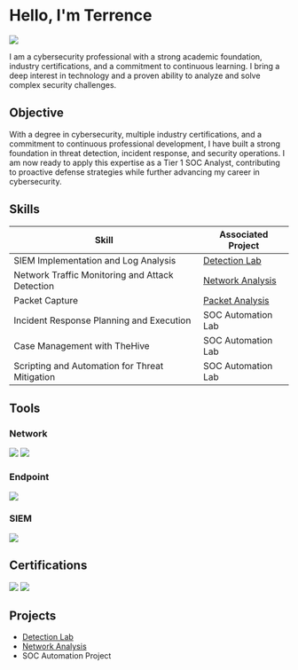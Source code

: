 # Hello, I'm Terrence
<a href="https://linkedin.com/in/terrence-biddix-b4416b202"><img src="https://img.shields.io/badge/-LinkedIn-0072b1?&style=for-the-badge&logo=linkedin&logoColor=white" /></a>


I am a cybersecurity professional with a strong academic foundation, industry certifications, and a commitment to continuous learning. I bring a deep interest in technology and a proven ability to analyze and solve complex security challenges.

## Objective

With a degree in cybersecurity, multiple industry certifications, and a commitment to continuous professional development, I have built a strong foundation in threat detection, incident response, and security operations. I am now ready to apply this expertise as a Tier 1 SOC Analyst, contributing to proactive defense strategies while further advancing my career in cybersecurity.

## Skills

| Skill                                         | Associated Project         |
|-----------------------------------------------|----------------------------|
| SIEM Implementation and Log Analysis          | <a href="https://github.com/Terrence-Biddix/Detection-Lab/tree/main">Detection Lab</a>|
| Network Traffic Monitoring and Attack Detection | <a href="https://github.com/Terrence-Biddix/Network-Traffic-Monitoring-and-Detection-/tree/main">Network Analysis</a>|
| Packet Capture         |  <a href="https://github.com/Terrence-Biddix/Packet-Capture/tree/main">Packet Analysis</a>|
| Incident Response Planning and Execution      | SOC Automation Lab|
| Case Management with TheHive                  | SOC Automation Lab|
| Scripting and Automation for Threat Mitigation | SOC Automation Lab|

## Tools

### Network
<div>
    <img src="https://img.shields.io/badge/-Wireshark-1679A7?&style=for-the-badge&logo=Wireshark&logoColor=white" />
    <img src="https://img.shields.io/badge/-Suricata-EF3B2D?&style=for-the-badge&logo=Suricata&logoColor=white" />
</div>

### Endpoint
<div>
    <img src="https://img.shields.io/badge/-Microsoft_Defender_for_Endpoint-00A4EF?&style=for-the-badge&logo=Microsoft&logoColor=white" />
</div>

### SIEM
<div>
    <img src="https://img.shields.io/badge/-Splunk-000000?&style=for-the-badge&logo=Splunk&logoColor=white" />
</div>

## Certifications
<div>
<img src="https://img.shields.io/badge/-Security%2B-FF0000?&style=for-the-badge&logo=CompTIA&logoColor=white" />
<img src="https://img.shields.io/badge/-Google%20Cybersecurity%20(Professional)-2A73CC?&style=for-the-badge&logo=coursera&logoColor=white" />
</div>

## Projects
- <a href="https://github.com/Terrence-Biddix/Detection-Lab/tree/main">Detection Lab</a>
- <a href="https://github.com/Terrence-Biddix/Network-Traffic-Monitoring-and-Detection-/tree/main">Network Analysis</a>
- SOC Automation Project
